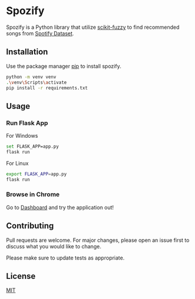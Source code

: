 # Spozify

Spozify is a Python library that utilize [scikit-fuzzy](https://pythonhosted.org/scikit-fuzzy/overview.html) to find recommended songs from [Spotify Dataset](https://www.kaggle.com/tomigelo/spotify-audio-features).

## Installation

Use the package manager [pip](https://pip.pypa.io/en/stable/) to install spozify.

```bash
python -m venv venv
.\venv\Scripts\activate
pip install -r requirements.txt
```

## Usage

### Run Flask App

For Windows

```bash
set FLASK_APP=app.py
flask run
```

For Linux

```bash
export FLASK_APP=app.py
flask run
```

### Browse in Chrome

Go to [Dashboard](http://localhost:5000) and try the application out!

## Contributing

Pull requests are welcome. For major changes, please open an issue first to discuss what you would like to change.

Please make sure to update tests as appropriate.

## License

[MIT](https://choosealicense.com/licenses/mit/)
